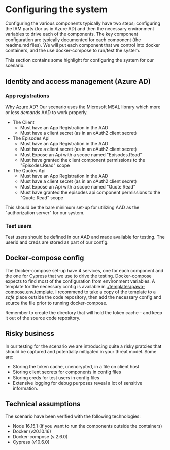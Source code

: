 # Configuring the system

Configuring the various components typically have two steps; configuring the IAM parts (for us in Azure AD) and then the necessary environment variables to drive each of the components. The key component configuration are typically documented for each component (the readme.md files). We will put each component that we control into docker containers, and the use docker-compose to run/test the system.

This section contains some highlight for configuring the system for our scenario.

## Identity and access management (Azure AD)

### App registrations

Why Azure AD? Our scenario uses the Microsoft MSAL library which more or less _demands_ AAD to work properly.

- The Client
  - Must have an App Registration in the AAD
  - Must have a client secret (as in an oAuth2 client secret)
- The Episodes Api
  - Must have an App Registration in the AAD
  - Must have a client secret (as in an oAuth2 client secret)
  - Must Expose an Api with a scope named "Episodes.Read"
  - Must have granted the client component permissions to the "Episodes.Read" scope
- The Quotes Api
  - Must have an App Registration in the AAD
  - Must have a client secret (as in an oAuth2 client secret)
  - Must Expose an Api with a scope named "Quote.Read"
  - Must have granted the episodes api component permissions to the "Quote.Read" scope

This should be the bare minimum set-up for utilizing AAD as the "authorization server" for our system.

### Test users

Test users should be defined in our AAD and made available for testing. The userid and creds are stored as part of our config.

## Docker-compose config

The Docker-compose set-up have 4 services, one for each component and the one for Cypress that we use to drive the testing. Docker-compose expects to find most of the configuration from environment variables. A template for the necessary config is available in [./templates/pawa-compose.env.template](./../templates/pawa-compose.env.template). I recommend to take a copy of the template to a _safe_ place outside the code repository, then add the necessary config and source the file prior to running docker-compose. 

Remember to create the directory that will hold the token cache - and keep it out of the source code repository.

## Risky business

In our testing for the scenario we are introducing quite a risky pratcies that should be captured and potentially mitigated in your threat model. Some are:

- Storing the token cache, unencrypted, in a file on client host
- Storing client secrets for components in config files
- Storing creds for test users in config files
- Extensive logging for debug purposes reveal a lot of sensitive information.

## Technical assumptions

The scenario have been verified with the following technologies:

- Node 16.15.1 (If you want to run the components outside the containers)
- Docker (v20.10.16)
- Docker-compose (v.2.6.0)
- Cypress (v10.6.0)
